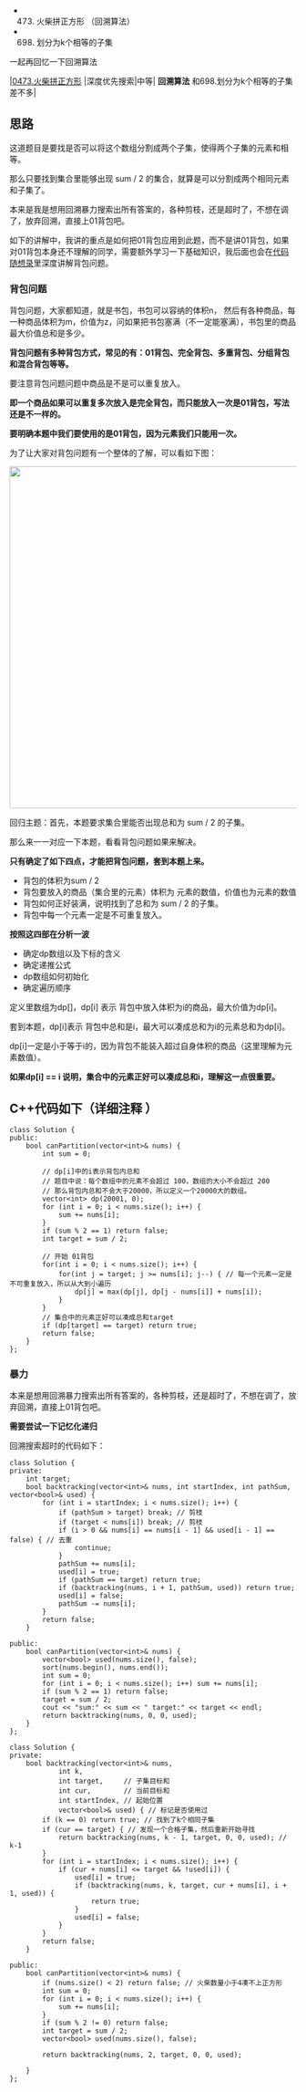 

* 473. 火柴拼正方形 （回溯算法）
* 698. 划分为k个相等的子集  

一起再回忆一下回溯算法

|[0473.火柴拼正方形](https://github.com/youngyangyang04/leetcode/blob/master/problems/0473.火柴拼正方形.md) |深度优先搜索|中等| **回溯算法** 和698.划分为k个相等的子集差不多|

## 思路

这道题目是要找是否可以将这个数组分割成两个子集，使得两个子集的元素和相等。

那么只要找到集合里能够出现 sum / 2 的集合，就算是可以分割成两个相同元素和子集了。

本来是我是想用回溯暴力搜索出所有答案的，各种剪枝，还是超时了，不想在调了，放弃回溯，直接上01背包吧。

如下的讲解中，我讲的重点是如何把01背包应用到此题，而不是讲01背包，如果对01背包本身还不理解的同学，需要额外学习一下基础知识，我后面也会在[代码随想录](https://img-blog.csdnimg.cn/20200815195519696.png)里深度讲解背包问题。

### 背包问题 

背包问题，大家都知道，就是书包，书包可以容纳的体积n， 然后有各种商品，每一种商品体积为m，价值为z，问如果把书包塞满（不一定能塞满），书包里的商品最大价值总和是多少。

**背包问题有多种背包方式，常见的有：01背包、完全背包、多重背包、分组背包和混合背包等等。**

要注意背包问题问题中商品是不是可以重复放入。

**即一个商品如果可以重复多次放入是完全背包，而只能放入一次是01背包，写法还是不一样的。**

**要明确本题中我们要使用的是01背包，因为元素我们只能用一次。**

为了让大家对背包问题有一个整体的了解，可以看如下图：

<img src='../pics/416.分割等和子集1.png' width=600> </img></div>

回归主题：首先，本题要求集合里能否出现总和为 sum / 2 的子集。

那么来一一对应一下本题，看看背包问题如果来解决。

**只有确定了如下四点，才能把背包问题，套到本题上来。**

* 背包的体积为sum / 2 
* 背包要放入的商品（集合里的元素）体积为 元素的数值，价值也为元素的数值 
* 背包如何正好装满，说明找到了总和为 sum / 2 的子集。
* 背包中每一个元素一定是不可重复放入。

**按照这四部在分析一波**
* 确定dp数组以及下标的含义
* 确定递推公式
* dp数组如何初始化
* 确定遍历顺序

定义里数组为dp[]，dp[i] 表示 背包中放入体积为i的商品，最大价值为dp[i]。

套到本题，dp[i]表示 背包中总和是i，最大可以凑成总和为i的元素总和为dp[i]。 

dp[i]一定是小于等于i的，因为背包不能装入超过自身体积的商品（这里理解为元素数值）。

**如果dp[i] == i 说明，集合中的元素正好可以凑成总和i，理解这一点很重要。**

## C++代码如下（详细注释 ）
```
class Solution {
public:
    bool canPartition(vector<int>& nums) {
        int sum = 0;

        // dp[i]中的i表示背包内总和
        // 题目中说：每个数组中的元素不会超过 100，数组的大小不会超过 200
        // 那么背包内总和不会大于20000，所以定义一个20000大的数组。
        vector<int> dp(20001, 0); 
        for (int i = 0; i < nums.size(); i++) {
            sum += nums[i];
        }
        if (sum % 2 == 1) return false;
        int target = sum / 2;

        // 开始 01背包 
        for(int i = 0; i < nums.size(); i++) {
            for(int j = target; j >= nums[i]; j--) { // 每一个元素一定是不可重复放入，所以从大到小遍历
                dp[j] = max(dp[j], dp[j - nums[i]] + nums[i]);
            }
        }
        // 集合中的元素正好可以凑成总和target 
        if (dp[target] == target) return true;
        return false;      
    }
};
```

### 暴力 

本来是想用回溯暴力搜索出所有答案的，各种剪枝，还是超时了，不想在调了，放弃回溯，直接上01背包吧。

**需要尝试一下记忆化递归**

回溯搜索超时的代码如下：

```
class Solution {
private:
    int target;
    bool backtracking(vector<int>& nums, int startIndex, int pathSum, vector<bool>& used) {
        for (int i = startIndex; i < nums.size(); i++) {
            if (pathSum > target) break; // 剪枝
            if (target < nums[i]) break; // 剪枝 
            if (i > 0 && nums[i] == nums[i - 1] && used[i - 1] == false) { // 去重
                continue;
            }
            pathSum += nums[i];
            used[i] = true;
            if (pathSum == target) return true;
            if (backtracking(nums, i + 1, pathSum, used)) return true;
            used[i] = false;
            pathSum -= nums[i];
        }
        return false;
    }

public:
    bool canPartition(vector<int>& nums) {
        vector<bool> used(nums.size(), false);
        sort(nums.begin(), nums.end());
        int sum = 0;
        for (int i = 0; i < nums.size(); i++) sum += nums[i];
        if (sum % 2 == 1) return false;
        target = sum / 2;
        cout << "sum:" << sum << " target:" << target << endl;
        return backtracking(nums, 0, 0, used);
    }
};

```

```
class Solution {
private:
    bool backtracking(vector<int>& nums,
            int k,
            int target,     // 子集目标和
            int cur,        // 当前目标和
            int startIndex, // 起始位置
            vector<bool>& used) { // 标记是否使用过
        if (k == 0) return true; // 找到了k个相同子集
        if (cur == target) { // 发现一个合格子集，然后重新开始寻找
            return backtracking(nums, k - 1, target, 0, 0, used); // k-1
        }
        for (int i = startIndex; i < nums.size(); i++) {
            if (cur + nums[i] <= target && !used[i]) {
                used[i] = true;
                if (backtracking(nums, k, target, cur + nums[i], i + 1, used)) {
                    return true;
                }
                used[i] = false;
            }
        }
        return false;
    }

public:
    bool canPartition(vector<int>& nums) {
        if (nums.size() < 2) return false; // 火柴数量小于4凑不上正方形
        int sum = 0;
        for (int i = 0; i < nums.size(); i++) {
            sum += nums[i];
        }
        if (sum % 2 != 0) return false;
        int target = sum / 2;
        vector<bool> used(nums.size(), false);

        return backtracking(nums, 2, target, 0, 0, used);

    }
};
```
